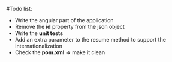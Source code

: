 #Todo list:

* Write the angular part of the application
* Remove the **id** property from the json object
* Write the **unit tests**
* Add an extra parameter to the resume method to support the internationalization
* Check the **pom.xml** => make it clean



